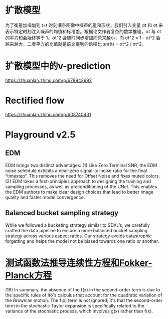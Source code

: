 # 扩散模型

为了衡量加噪加到 t=t 时刻嘈杂图像中噪声的量和形状，我们引入变量 αt 和 σt 来表示特定时刻注入噪声的均值和标准差。根据论文作者复杂的数学推理，αt 与 σt 的平方和会始终等于 1。αt^2 会随时间步增加而原来越小，而 σt^2 = 1 - αt^2 会越来越大，二者平方的比值就是前文提到的信噪比 snr(t) = αt^2 / σt^2。

# 扩散模型中的v-prediction
https://zhuanlan.zhihu.com/p/678942992

# Rectified flow
https://zhuanlan.zhihu.com/p/603740431

# Playground v2.5

## EDM
EDM brings two distinct advantages: (1) Like Zero Terminal SNR, the EDM noise schedule exhibits
a near-zero signal-to-noise ratio for the final “timestep”. This removes the need for Offset Noise and
fixes muted colors. (2) EDM takes a first-principles approach to designing the training and sampling
processes, as well as preconditioning of the UNet. This enables the EDM authors to make clear
design choices that lead to better image quality and faster model convergence.

## Balanced bucket sampling strategy
While we followed a bucketing strategy similar to SDXL’s, we
carefully crafted the data pipeline to ensure a more balanced bucket sampling strategy across various
aspect ratios. Our strategy avoids catastrophic forgetting and helps the model not be biased towards
one ratio or another.

# [测试函数法推导连续性方程和Fokker-Planck方程](https://kexue.fm/archives/9461)
(19)
In summary, the absence of the f(x) in the second-order term is due to the specific rules of Itō's calculus that account for the quadratic variation of the Brownian motion. The f(x) term is not ignored; it's that the second-order term in the stochastic Taylor expansion is specifically related to the variance of the stochastic process, which involves g(x) rather than 
 f(x).
